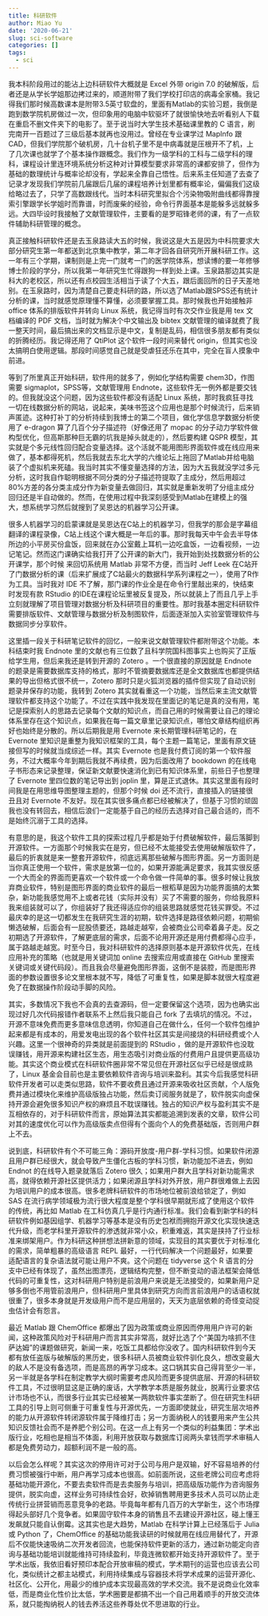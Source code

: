 ```yaml
---
title: 科研软件
author: Miao Yu
date: '2020-06-21'
slug: sci-software
categories: []
tags:
  - sci
---
```


我本科阶段用过的能沾上边科研软件大概就是 Excel 外带 origin 7.0 的破解版，后者还是从学长学姐那边拷过来的，顺道附带了我们学校打印店的病毒全家桶。我记得我们那时候高数课本是附带3.5英寸软盘的，里面有Matlab的实验习题，我倒是跑到数学院机房做过一次，但印象用的电脑中软驱坏了就很愉快地去听看别人下载在重启不删文件夹下的电影了。至于说当时大学生技术基础课里教的 C 语言，刷完南开一百题过了三级后基本就再也没用过。曾经在专业课学过 MapInfo 跟 CAD，但我们学院那个破机房，几十台机子里不是中病毒就是压根开不了机，上了几次课也就学了个基本操作跟概念。我们作为一级学科的工科与二级学科的理科，课程设计里连环境系统分析这种对计算模型要求非常高的课都安排了，但作为基础的数理统计与概率论却没有，学起来全靠自己悟性。后来系主任知道了去查了记录才发现我们学院前几届跟后几届的课程培养计划里都有概率论，偏偏我们这级给略过去了，只学了高数跟线代。当时本科研究里拟合个污染物吸附曲线都得靠搜索引擎跟学长学姐时而靠谱，时而废柴的经验，命令行界面基本是能躲多远就躲多远。大四毕设时我接触了文献管理软件，主要看的是罗昭锋老师的课，有了一点软件辅助科研管理的概念。

真正接触科研软件还是去玉泉路读大五的时候，我说这是大五是因为中科院要求大部分研究生第一年都送到北京集中教学，第二年才回各自研究所开展科研工作。这一年有三个学期，课制则是上完一门就考一门的医学院体系，想读博的要一年修够博士阶段的学分，所以我第一年研究生忙得跟狗一样到处上课。玉泉路那边其实是科大的老校区，所以还有点校园生活相当于读了个大五，跟后面回所的日子天差地别。在玉泉路时，因为清楚自己要走科研的路，所以选了Matlab跟SPSS还有统计分析的课，当时就感觉原理懂不算懂，必须要掌握工具。那时候我也开始接触非 office 体系的排版软件并转向 Linux 系统，我记得当时有次交作业我是用 tex 文档编译的 PDF 文档，当时就为解决个中文输出及 bibtex 文献管理的编译就费了我一整天时间，最后搞出来的文档显示是中文，复制是乱码，相信很多朋友都有类似的折腾经历。我记得还用了 QtiPlot 这个软件一段时间来替代 origin，但其实也没太搞明白使用逻辑。那段时间感觉自己就是受虐狂还乐在其中，完全在盲人摸象中前进。

等到了所里真正开始科研，软件用的就多了，例如化学结构需要 chem3D，作图需要 sigmaplot，SPSS等，文献管理用 Endnote，这些软件无一例外都是要交钱的。但我就没这个问题，因为这些软件都没有适配 Linux 系统，那时我疯狂寻找一切在线数据分析的网站，说起来，美味书签这个应用也是那个时候流行，后来销声匿迹。这种打补丁的分析持续到我博士的第二个项目，做化学信息学数据分析使用了 e-dragon 算了几百个分子描述符（好像还用了 mopac 的分子动力学软件做构型优化，但高斯那种巨无霸的坑我是掉头就走的），然后要构建 QSPR 模型，其实就是个多元线性回归配合变量选择。这个活就不能用图形界面软件或在线应用来做了，基本都得死机，然后我就去东北大学的六维论坛上拖回了Matlab并给电脑装了个虚拟机来死磕。我当时其实不懂变量选择的方法，因为大五我就没学过多元分析，这时我自作聪明根据不同分类的分子描述符提取了主成分，然后用超过80%方差的各分类主成分作为新变量去做回归，其实就是重新发明了分组主成分回归还是半自动做的。然而，在使用过程中我深刻感受到Matlab在建模上的强大，想系统学习然后就搜到了吴恩达的机器学习公开课。

很多人机器学习的启蒙课就是吴恩达在C站上的机器学习，但我学的那会是字幕组翻译的课程录像，C站上线这个课大概是一年后的事。那时我每天中午会去半导体所边的小平房买份盒饭，回来就在办公室戴上耳机一边吃盒饭，一边看视频，一边记笔记。然而这门课确实给我打开了公开课的新大门，我开始到处找数据分析的公开课学，那个时候 来回切系统用 Matlab 非常不方便，而当时 Jeff Leek 在C站开了门数据分析的课（后来扩展成了C站最火的数据科学系列课程之一），使用了R作为工具。当时我对 IDE 不了解，那门课的作业全是在命令行里敲出来的，快结束时发现有款 RStudio 的IDE在课程论坛里被反复提及，所以就装上了而且几乎上手立刻就理解了项目管理对数据分析及科研项目的重要性。那时我基本圈定科研软件需要排版软件、文献管理与数据分析及制图软件，后面逐渐加入实验室管理软件与数据同步分享软件。

这里插一段关于科研笔记软件的回忆，一般来说文献管理软件都附带这个功能。本科结束时我 Endnote 里的文献也有三位数了且科学院国科图事实上也购买了正版给学生用，但后来我还是转到开源的 Zotero 。一个很直接的原因就是 Endnote 的题录是需要数据库支持的格式，那时不管摘要数据库还是全文数据库也都提供结果的导出但格式很不统一，Zotero 那时只是火狐浏览器的插件但实现了自动识别题录并保存的功能，我转到 Zotero 其实就看重这一个功能，当然后来主流文献管理软件都支持这个功能了。不过在实践中我发现在里面记的笔记是真的没有用，笔记是探索别人的思路去记录每个文献的知识点，而自己用的时候需要让自己的理论体系里存在这个知识点，如果我在每一篇文章里记录知识点，哪怕文章结构组织再好也始终是分散的。所以后期我是用 Evernote 来长期管理科研笔记的，在 Evernote 里知识是重整为我知识框架的工具，每个主题一篇笔记，里面有原文链接但写的时候就当成综述一样。其实 Evernote 也是我付费订阅的第一个软件服务，不过大概率今年到期后我就不再续费，因为后面改用了 bookdown 的在线电子书形态来记录整理，保证新文献要快速消化到已有知识体系里，前些日子也整理了 Evernote 里四位数的笔记导出到 joplin 里，算是正式退休。其实这里面有段时间我是在用思维导图整理主题的，但那个时候 doi 还不流行，直接插入的链接很丑且对 Evernote 不友好。现在其实很多痛点都已经被解决了，但基于习惯的顽固我也没有转回去，相信后浪们一定能基于自己的经历去选择对自己最合适的，而不是始终沉溺于工具的选择。

有意思的是，我这个软件工具的探索过程几乎都是始于付费破解软件，最后落脚到开源软件。一方面那个时候我实在是穷，但已经不太能接受去使用破解版软件了，最后的折衷就是来一整套开源软件，彻底远离那些破解与图形界面。另一方面则是当你真正使用一个软件，需求是放第一位的，如果开源能满足要求，我其实很反感一个大而全的界面而更喜欢一个软件或一个命令做一件简单的事。很多时候让我放弃商业软件，特别是图形界面的商业软件的最后一根稻草是因为功能界面搞的太繁杂，新功能我感觉用不上或者花钱（实际并没有）买了不需要的服务，你给我原料我来组装就可以了，你组装好了我还得适应你的组装思路就感觉花钱买罪受。不过最庆幸的是这一切都发生在我研究生涯的初期，软件选择是路径依赖问题，初期偷懒选破解，后面会有一屁股债要还，路越走越窄，会被商业公司牵着鼻子走。反之初期选了开源软件，了解更底层的需求，后面不论用开源还是用付费都得心应手，属于路越走越宽。时至今日，我对科研软件的选择原则基本是开源软件优先，在线应用补充的策略（也就是用关键词加 online 去搜索应用或直接在 GitHub 里搜索关键词或关键代码段）。而且我会尽量避免图形界面，这倒不是装腔，而是图形界面的参数设置很多论文里根本就不写，降低了可重复性，如果是脚本就很大程度避免了在数据操作阶段动手脚的风险。

其实，多数情况下我也不会真的去查源码，但一定要保留这个选项，因为也确实出现过好几次代码报错作者联系不上然后我只能自己 fork 了去填坑的情况。不过，开源不意味免费而更多意味信息透明，你知道自己在做什么，任何一个软件包维护起来都是有成本的，用爱发电出现的各个软件社区其实是间接烧的科研经费或个人兴趣。这里一个很神奇的异类就是前面提到的 RStudio ，做的是开源软件也没耽误赚钱，用开源来构建社区生态，用生态吸引对商业版的付费用户且提供更高级功能。其实这个商业模式在科研软件圈非常不常见但在开源社区似乎已经是很成熟了，Linux 基金会目前也是主要依赖软件咨询与培训来盈利。其实今后我感觉科研软件开发者可以走类似思路，软件不要收费且通过开源来吸收社区贡献，个人版免费并通过模块化来维护高级版独占功能，然后卖订阅服务就是了，软件脱实向虚保持开源会避免很多知识产权的麻烦且不耽误赚钱。独占的知识产权与盈利其实不是互相依存的，对于科研软件而言，原始算法其实都能追溯到发表的文章，软件公司对其的速度优化可以作为高级版卖点但得有个面向个人的免费基础版，否则用户群上不去。

说到底，科研软件有个不可能三角：源码开放度-用户群-学科习惯。如果软件闭源且用户群已经很大，就会导致产生僵化古板的学科习惯，新功能加不进去，例如 Endnot 的在线导入题录就落后 Zotero 很久；如果用户群大且学科对新功能需求高，就得依赖开源社区提供活力；如果闭源且学科对外开放，用户群很难做上去因为培训用户的成本很高。很多老牌科研软件的市场地位被前浪给锁定了，例如 SAS 在流行病学领域极为流行很大程度是整个学科很早期就形成了使用这个软件的传统，再比如 Matlab 在工科仿真几乎是行内通行标准。我们会看到新学科的科研软件例如基因组学、机器学习等基本是没有历史包袱而拥抱开源文化实现快速迭代升级，而老学科里开源软件的渗透就非常小众，积重难返，其实是挟持了行业标准来绑架用户。作为科研这种拼想法拼新意的领域，实现目的其实要优于对标准化的需求，简单粗暴的高级语言 REPL 最好，一行代码解决一个问题最好，如果要适配语言的复杂语法就可能让用户不爽。这个问题在 tidyverse 这个 R 语言的分支中已经有体现了，虽然出图漂亮，逻辑结构完整，但不断变动的语法框架会降低代码的可重复性，这对科研用户特别是前浪用户来说是无法接受的，如果新用户足够多倒也不用管前浪用户，但科研用户里具体到研究方向而言前浪用户的话语权就很重了，很多本身就是开发级用户而不是应用层的，天天为底层依赖的奇怪变动捉虫估计会有怨言。

最近 Matlab 跟 ChemOffice 都爆出了因为政策或商业原因而停用用户许可的新闻，这种政策风险对于科研用户而言其实非常高，就好比选了个“美国为啥抓不住萨达姆”的课题做研究，新闻一来，吃饭工具都给你没收了。国内科研软件到今天都有放任盗版与破解版的黑历史，很多科研人员被商业软件驯化良久，想改变最大的敌人不是没有备选项，而是高昂的再学习成本。这口锅其实自己得背至少一半，另一半就是各学科在制定教学大纲时需要考虑风险而更多提供底层、开源的科研软件工具，不过很明显这是正确的废话，大学教学本质是服务就业，脱离行业要求估计市场也不认，而很多行业其实已经被某一两款软件事实垄断了。但在研究生科研工具的引导上则可侧重于可重复性与开源优先，一方面即使就业，研究生层次培养的能力从开源软件转闭源软件属于降维打击；另一方面纳税人的钱要用来产生公共知识反馈社会而不是养肥个别公司。在这一点上有另一个类似的利益集团：学术出版行业，吃相也是相当不体面，利用开放获取与数据库订阅两头拿钱而学术审稿人都是免费劳动力，超额利润不是一般的高。

以后会怎么样呢？其实这次的停用许可对于公司与用户是双输，好不容易培养的付费习惯被强行中断，用户再学习成本也很高。如前面所说，这些老牌公司应考虑将基础功能开源化，不要去卖软件而是去卖服务与培训，把高级版功能作为咨询服务提供，脱实向虚，这样业务可持续性会好，砍掉销售聘用更多技术人员可以防止走传统行业拼营销而恶意竞争的老路。毕竟每年都有几百万的大学新生，这个市场撑得起头部好几个竞争者。如果固守软件本身的销售且不去建设开源社区，碰上懂王发飙就只能自认倒霉。这其实也是大趋势，Matlab 在科学计算上已经落后于 Julia 或 Python 了，ChemOffice 的基础功能我读研的时候就用在线应用替代了，开源后不仅能快速吸纳二次开发者回流，也能保持软件更新的活力，通过新功能定向咨询与基础功能培训就能维持可持续盈利，毕竟连微软都开始支持开源软件了。至于学术出版，我依旧看好预印本配合开放审稿的模式，学术期刊的运营也应该去公司化，类似统计之都主站模式，利用持续集成与容器技术将学术成果的运营开源化、社区化、公开化，用最少的维护成本实现最高效的学术交流。我不是说商业化效率低，而是商业化性价比太低，学术圈要是都搞不出一个自己用着顺手的开放交流体系，就只能掏纳税人的钱去养活这些养尊处优不思进取的行业。